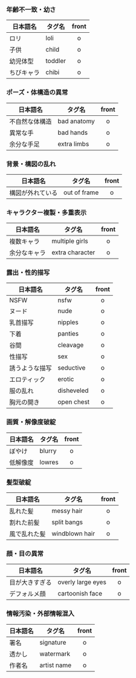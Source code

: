 ### 年齢不一致・幼さ

| 日本語名   | タグ名  | front |
| ---------- | ------- | :---: |
| ロリ       | loli    |   o   |
| 子供       | child   |   o   |
| 幼児体型   | toddler |   o   |
| ちびキャラ | chibi   |   o   |

### ポーズ・体構造の異常

| 日本語名       | タグ名      | front |
| -------------- | ----------- | :---: |
| 不自然な体構造 | bad anatomy |   o   |
| 異常な手       | bad hands   |   o   |
| 余分な手足     | extra limbs |   o   |

### 背景・構図の乱れ

| 日本語名         | タグ名       | front |
| ---------------- | ------------ | :---: |
| 構図が外れている | out of frame |   o   |

### キャラクター複製・多重表示

| 日本語名     | タグ名          | front |
| ------------ | --------------- | :---: |
| 複数キャラ   | multiple girls  |   o   |
| 余分なキャラ | extra character |   o   |

### 露出・性的描写

| 日本語名       | タグ名     | front |
| -------------- | ---------- | :---: |
| NSFW           | nsfw       |   o   |
| ヌード         | nude       |   o   |
| 乳首描写       | nipples    |   o   |
| 下着           | panties    |   o   |
| 谷間           | cleavage   |   o   |
| 性描写         | sex        |   o   |
| 誘うような描写 | seductive  |   o   |
| エロティック   | erotic     |   o   |
| 服の乱れ       | disheveled |   o   |
| 胸元の開き     | open chest |   o   |

### 画質・解像度破綻

| 日本語名 | タグ名 | front |
| -------- | ------ | :---: |
| ぼやけ   | blurry |   o   |
| 低解像度 | lowres |   o   |

### 髪型破綻

| 日本語名     | タグ名         | front |
| ------------ | -------------- | :---: |
| 乱れた髪     | messy hair     |   o   |
| 割れた前髪   | split bangs    |   o   |
| 風で乱れた髪 | windblown hair |   o   |

### 顔・目の異常

| 日本語名       | タグ名            | front |
| -------------- | ----------------- | :---: |
| 目が大きすぎる | overly large eyes |   o   |
| デフォルメ顔   | cartoonish face   |   o   |

### 情報汚染・外部情報混入

| 日本語名 | タグ名      | front |
| -------- | ----------- | :---: |
| 署名     | signature   |   o   |
| 透かし   | watermark   |   o   |
| 作者名   | artist name |   o   |
